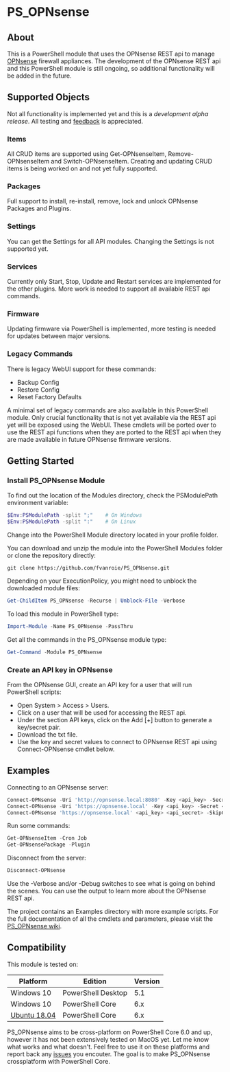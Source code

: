 # PS_OPNsense

## About
This is a PowerShell module that uses the OPNsense REST api to manage [OPNsense](https://opnsense.org/) firewall appliances.
The development of the OPNsense REST api and this PowerShell module is still ongoing, so additional functionality will be added in the future.


## Supported Objects

Not all functionality is implemented yet and this is a *development alpha release*. All testing and [feedback](https://github.com/fvanroie/PS_OPNsense/issues) is appreciated.

### Items
All CRUD items are supported using Get-OPNsenseItem, Remove-OPNsenseItem and Switch-OPNsenseItem.
Creating and updating CRUD items is being worked on and not yet fully supported.

### Packages
Full support to install, re-install, remove, lock and unlock OPNsense Packages and Plugins.

### Settings
You can get the Settings for all API modules. Changing the Settings is not supported yet.

### Services
Currently only Start, Stop, Update and Restart services are implemented for the other plugins. More work is needed to support all available REST api commands.

### Firmware
Updating firmware via PowerShell is implemented, more testing is needed for updates between major versions.

### Legacy Commands
There is legacy WebUI support for these commands:
- Backup Config
- Restore Config
- Reset Factory Defaults

A minimal set of legacy commands are also available in this PowerShell module. Only crucial functionality that is not yet available via the REST api yet will be exposed using the WebUI.
These cmdlets will be ported over to use the REST api functions when they are ported to the REST api when they are made available in future OPNsense firmware versions.


## Getting Started

### Install PS_OPNsense Module
To find out the location of the Modules directory, check the PSModulePath environment variable:
```powershell
$Env:PSModulePath -split ";"    # On Windows
$Env:PSModulePath -split ":"    # On Linux
```
Change into the PowerShell Module directory located in your profile folder.

You can download and unzip the module into the PowerShell Modules folder or clone the repository directly:
```git
git clone https://github.com/fvanroie/PS_OPNsense.git
```

Depending on your ExecutionPolicy, you might need to unblock the downloaded module files:
```powershell
Get-ChildItem PS_OPNsense -Recurse | Unblock-File -Verbose
```

To load this module in PowerShell type:
```powershell
Import-Module -Name PS_OPNsense -PassThru
```
Get all the commands in the PS_OPNsense module type:
```powershell
Get-Command -Module PS_OPNsense
```

### Create an API key in OPNsense
From the OPNsense GUI, create an API key for a user that will run PowerShell scripts:
- Open System > Access > Users.
- Click on a user that will be used for accessing the REST api.
- Under the section API keys, click on the Add [+] button to generate a key/secret pair.
- Download the txt file.
- Use the key and secret values to connect to OPNsense REST api using Connect-OPNsense cmdlet below.

## Examples
Connecting to an OPNsense server:
```powershell
Connect-OPNsense -Uri 'http://opnsense.local:8080' -Key <api_key> -Secret <api_secret>
Connect-OPNsense -Uri 'https://opnsense.local' -Key <api_key> -Secret <api_secret> -Verbose -Debug
Connect-OPNsense 'https://opnsense.local' <api_key> <api_secret> -SkipCertificateCheck
```
Run some commands:
```powershell
Get-OPNsenseItem -Cron Job
Get-OPNsensePackage -Plugin
```
Disconnect from the server:
```powershell
Disconnect-OPNsense
```

Use the -Verbose and/or -Debug switches to see what is going on behind the scenes. You can use the output to learn more about the OPNsense REST api.

The project contains an Examples directory with more example scripts. For the full documentation of all the cmdlets and parameters, please visit the [PS_OPNsense wiki](https://github.com/fvanroie/PS_OPNsense//wiki/).

## Compatibility
This module is tested on:

Platform          | Edition            | Version
------------------|--------------------|--------
Windows 10        | PowerShell Desktop | 5.1
Windows 10        | PowerShell Core    | 6.x
[Ubuntu 18.04](https://github.com/fvanroie/PS_OPNsense/wiki/Install-PowerShell-on-Ubuntu-18.04-beta) | PowerShell Core    | 6.x

PS_OPNsense aims to be cross-platform on PowerShell Core 6.0 and up, however it has not been extensively tested on MacOS yet. Let me know what works and what doesn't.
Feel free to use it on these platforms and report back any [issues](https://github.com/fvanroie/PS_OPNsense/issues) you encouter. The goal is to make PS_OPNsense crossplatform with PowerShell Core.
